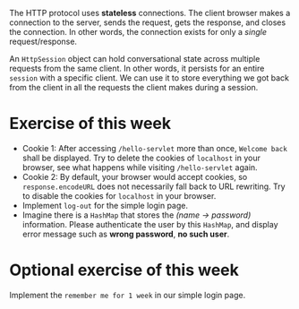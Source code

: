 The HTTP protocol uses **stateless** connections. The client browser makes a connection to the server, sends the request, gets the response, and closes the connection. In other words, the connection exists for only a *single* request/response.

An `HttpSession` object can hold conversational state across multiple requests from the same client. In other words, it persists for an entire `session` with a specific client. We can use it to store everything we got back from the client in all the requests the client makes during a session.


# Exercise of this week
- Cookie 1: After accessing `/hello-servlet` more than once, `Welcome back` shall be displayed. Try to delete the cookies of `localhost` in your browser, see what happens while visiting `/hello-servlet` again.
- Cookie 2: By default, your browser would accept cookies, so `response.encodeURL` does not necessarily fall back to URL rewriting. Try to disable the cookies for `localhost` in your browser.
- Implement `log-out` for the simple login page.
- Imagine there is a `HashMap` that stores the *(name -> password)* information. Please authenticate the user by this `HashMap`, and display error message such as **wrong password**, **no such user**.

# Optional exercise of this week
Implement the `remember me for 1 week` in our simple login page.